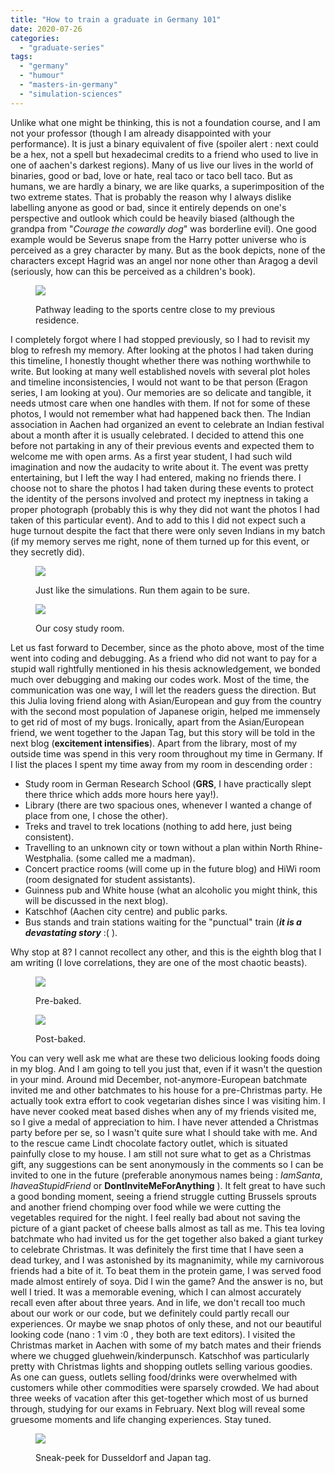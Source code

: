 ```yaml
---
title: "How to train a graduate in Germany 101"
date: 2020-07-26
categories: 
  - "graduate-series"
tags: 
  - "germany"
  - "humour"
  - "masters-in-germany"
  - "simulation-sciences"
---
```


Unlike what one might be thinking, this is not a foundation course, and I am not your professor (though I am already disappointed with your performance). It is just a binary equivalent of five (spoiler alert : next could be a hex, not a spell but hexadecimal credits to a friend who used to live in one of aachen's darkest regions). Many of us live our lives in the world of binaries, good or bad, love or hate, real taco or taco bell taco. But as humans, we are hardly a binary, we are like quarks, a superimposition of the two extreme states. That is probably the reason why I always dislike labelling anyone as good or bad, since it entirely depends on one's perspective and outlook which could be heavily biased (although the grandpa from "_Courage the cowardly dog_" was borderline evil). One good example would be Severus snape from the Harry potter universe who is perceived as a grey character by many. But as the book depicts, none of the characters except Hagrid was an angel nor none other than Aragog a devil (seriously, how can this be perceived as a children's book).

<figure>

![](/assets/img/posts/img-20171001-wa0024.jpg)

<figcaption>

Pathway leading to the sports centre close to my previous residence.

</figcaption>

</figure>

I completely forgot where I had stopped previously, so I had to revisit my blog to refresh my memory. After looking at the photos I had taken during this timeline, I honestly thought whether there was nothing worthwhile to write. But looking at many well established novels with several plot holes and timeline inconsistencies, I would not want to be that person (Eragon series, I am looking at you). Our memories are so delicate and tangible, it needs utmost care when one handles with them. If not for some of these photos, I would not remember what had happened back then. The Indian association in Aachen had organized an event to celebrate an Indian festival about a month after it is usually celebrated. I decided to attend this one before not partaking in any of their previous events and expected them to welcome me with open arms. As a first year student, I had such wild imagination and now the audacity to write about it. The event was pretty entertaining, but I left the way I had entered, making no friends there. I choose not to share the photos I had taken during these events to protect the identity of the persons involved and protect my ineptness in taking a proper photograph (probably this is why they did not want the photos I had taken of this particular event). And to add to this I did not expect such a huge turnout despite the fact that there were only seven Indians in my batch (if my memory serves me right, none of them turned up for this event, or they secretly did).

<figure>

![](/assets/img/posts/img-20180103-wa0010.jpg)

<figcaption>

Just like the simulations. Run them again to be sure.

</figcaption>

</figure>

<figure>

![](/assets/img/posts/img-20180818-wa0000.jpg)

<figcaption>

Our cosy study room.

</figcaption>

</figure>

Let us fast forward to December, since as the photo above, most of the time went into coding and debugging. As a friend who did not want to pay for a stupid wall rightfully mentioned in his thesis acknowledgement, we bonded much over debugging and making our codes work. Most of the time, the communication was one way, I will let the readers guess the direction. But this Julia loving friend along with Asian/European and guy from the country with the second most population of Japanese origin, helped me immensely to get rid of most of my bugs. Ironically, apart from the Asian/European friend, we went together to the Japan Tag, but this story will be told in the next blog (**excitement intensifies**). Apart from the library, most of my outside time was spend in this very room throughout my time in Germany. If I list the places I spent my time away from my room in descending order :

- Study room in German Research School (**GRS**, I have practically slept there thrice which adds more hours here yay!).
- Library (there are two spacious ones, whenever I wanted a change of place from one, I chose the other).
- Treks and travel to trek locations (nothing to add here, just being consistent).
- Travelling to an unknown city or town without a plan within North Rhine-Westphalia. (some called me a madman).
- Concert practice rooms (will come up in the future blog) and HiWi room (room designated for student assistants).
- Guinness pub and White house (what an alcoholic you might think, this will be discussed in the next blog).
- Katschhof (Aachen city centre) and public parks.
- Bus stands and train stations waiting for the "punctual" train (**_it is a devastating story_** :( ).

Why stop at 8? I cannot recollect any other, and this is the eighth blog that I am writing (I love correlations, they are one of the most chaotic beasts).

<figure>

![](/assets/img/posts/img-20171218-wa0006-1.jpg)

<figcaption>

Pre-baked.

</figcaption>

</figure>

<figure>

![](/assets/img/posts/img-20171218-wa0008.jpg)

<figcaption>

Post-baked.

</figcaption>

</figure>

You can very well ask me what are these two delicious looking foods doing in my blog. And I am going to tell you just that, even if it wasn't the question in your mind. Around mid December, not-anymore-European batchmate invited me and other batchmates to his house for a pre-Christmas party. He actually took extra effort to cook vegetarian dishes since I was visiting him. I have never cooked meat based dishes when any of my friends visited me, so I give a medal of appreciation to him. I have never attended a Christmas party before per se, so I wasn't quite sure what I should take with me. And to the rescue came Lindt chocolate factory outlet, which is situated painfully close to my house. I am still not sure what to get as a Christmas gift, any suggestions can be sent anonymously in the comments so I can be invited to one in the future (preferable anonymous names being : _IamSanta_, _IhaveaStupidFriend_ or **DontInviteMeForAnything** ). It felt great to have such a good bonding moment, seeing a friend struggle cutting Brussels sprouts and another friend chomping over food while we were cutting the vegetables required for the night. I feel really bad about not saving the picture of a giant packet of cheese balls almost as tall as me. This tea loving batchmate who had invited us for the get together also baked a giant turkey to celebrate Christmas. It was definitely the first time that I have seen a dead turkey, and I was astonished by its magnanimity, while my carnivorous friends had a bite of it. To beat them in the protein game, I was served food made almost entirely of soya. Did I win the game? And the answer is no, but well I tried. It was a memorable evening, which I can almost accurately recall even after about three years. And in life, we don't recall too much about our work or our code, but we definitely could partly recall our experiences. Or maybe we snap photos of only these, and not our beautiful looking code (nano : 1 vim :0 , they both are text editors). I visited the Christmas market in Aachen with some of my batch mates and their friends where we chugged gluehwein/kinderpunsch. Katschhof was particularly pretty with Christmas lights and shopping outlets selling various goodies. As one can guess, outlets selling food/drinks were overwhelmed with customers while other commodities were sparsely crowded. We had about three weeks of vacation after this get-together which most of us burned through, studying for our exams in February. Next blog will reveal some gruesome moments and life changing experiences. Stay tuned.

<figure>

![](/assets/img/posts/img-20180526-wa0006.jpg)

<figcaption>

Sneak-peek for Dusseldorf and Japan tag.

</figcaption>

</figure>
